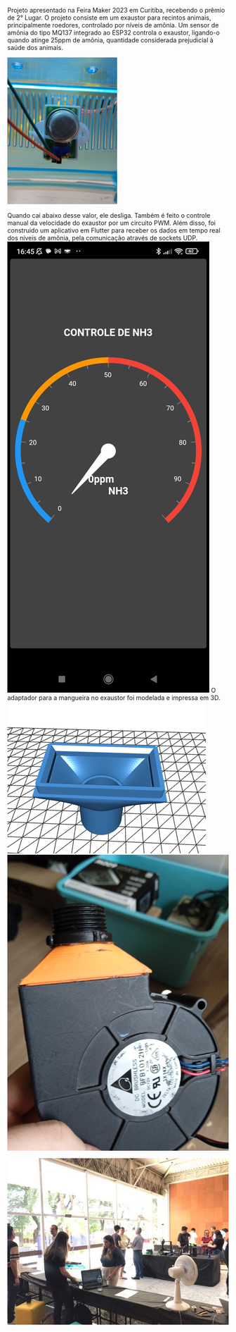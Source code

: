 Projeto apresentado na Feira Maker 2023 em Curitiba, recebendo o prêmio de 2° Lugar.
O projeto consiste em um exaustor para recintos animais, principalmente roedores, controlado por níveis de amônia. 
Um sensor de amônia do tipo MQ137 integrado ao ESP32 controla o exaustor, ligando-o quando atinge 25ppm de amônia, quantidade considerada prejudicial à saúde dos animais. 

<img src="https://github.com/juliazschwartz/Ammonia_Control_Fan/blob/main/IMG_20231219_164715_1.jpg" alt="Your image title" width="250"/>

Quando cai abaixo desse valor, ele desliga. Também é feito o controle manual da velocidade do exaustor por um circuito PWM.
Além disso, foi construido um aplicativo em Flutter para receber os dados em tempo real dos níveis de amônia, pela comunicação através de sockets UDP.
![alt text](https://github.com/juliazschwartz/Ammonia_Control_Fan/blob/main/Screenshot_2023-12-19-16-45-17-596_com.example.flutter_application_1.jpg)
O adaptador para a mangueira no exaustor foi modelada e impressa em 3D.
![alt text](https://github.com/juliazschwartz/Ammonia_Control_Fan/blob/main/modelo.png)
![alt text](https://github.com/juliazschwartz/Ammonia_Control_Fan/blob/main/IMG_20231128_121346.jpg)



![alt text](https://github.com/juliazschwartz/Ammonia_Control_Fan/blob/main/FB_IMG_1702936540810.jpg)





